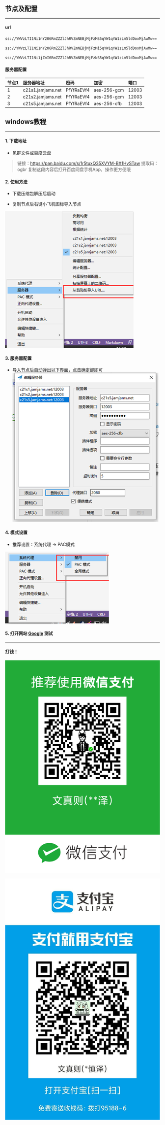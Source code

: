 ## 节点及配置
***
#### url

`ss://YWVzLTI1Ni1nY206RmZZZlJhRVZmNEBjMjFzMS5qYW1qYW1zLm5ldDoxMjAwMw==`

`ss://YWVzLTI1Ni1nY206RmZZZlJhRVZmNEBjMjFzMi5qYW1qYW1zLm5ldDoxMjAwMw==`

`ss://YWVzLTI1Ni1jZmI6RmZZZlJhRVZmNEBjMjFzNS5qYW1qYW1zLm5ldDoxMjAwMw==`

#### 服务器配置

| 节点1 | 服务器地址 | 密码 | 加密 | 端口 |
|:------|:-----|:-----|:------|:------|
| 1 | c21s1.jamjams.net | FfYfRaEVf4 | aes-256-gcm | 12003 |
| 2 | c21s2.jamjams.net | FfYfRaEVf4 | aes-256-gcm | 12003 |
| 3 | c21s5.jamjams.net | FfYfRaEVf4 | aes-256-cfb | 12003 |


## windows教程
***

#### 1. 下载地址
* 见群文件或百度云盘

> 链接：https://pan.baidu.com/s/1r5tuxQ35XVYM-BX1HvSTaw 
提取码：ogbr 
复制这段内容后打开百度网盘手机App，操作更方便哦

#### 2. 使用方法

* 下载压缩包解压后启动

* 复制节点后右键小飞机图标导入节点

![image1](./book/images/vpn1.png)

#### 3. 服务器配置
- 导入节点后自动弹出以下界面，点击确定键即可
![image1](./book/images/vpn2.png)

#### 4. 模式设置
* 推荐设置：系统代理 -> PAC模式

![image1](./book/images/vpn3.png)

#### 5. 打开网站 [Google](https://www.google.com) 测试

***
#### 打钱！

![image1](./book/images/wechat.png)

![image1](./book/images/alipay.jpg)
